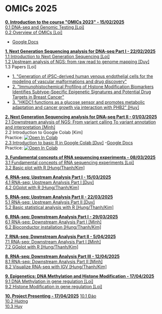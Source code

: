 # OMICs 2025
[**0. Introduction to the course "OMICs 2023" - 15/02/2025**](https://github.com/luuloi/OMICs_2025/blob/main/Lecture_0/) \
 [0.1 DNA-seq and Genomic Testing [Loi]](https://github.com/luuloi/OMICs_2025/blob/main/Lecture_0/Introduction_to_DNA-seq.pdf) \
 [0.2 Overview of OMICs [Loi]](https://github.com/luuloi/OMICs_2025/blob/main/Lecture_0/PH%C3%82N%20T%C3%8DCH%20D%E1%BB%AE%20LI%E1%BB%86U%20TIN%20SINH%20H%E1%BB%8CC%20%E2%80%9C-OMICS%E2%80%9D.docx)
 - [Google Docs](https://docs.google.com/document/d/1jTEfX4PIHhweUEKu854v2VQS2WdoYqKcqHCzaNGuaL0/edit?tab=t.0)

[**1. Next Generation Sequencing analysis for DNA-seq Part I - 22/02/2025**](https://github.com/luuloi/OMICs_2025/blob/main/Lecture_1/) \
   [1.1 Introduction to Next Generation Sequencing [Loi]](https://github.com/luuloi/OMICs_2025/blob/main/Lecture_1/Introduction_to_NGS.pdf) \
   [1.2 Upstream analysis of NGS: from raw read to genome mapping [Duy]](https://github.com/luuloi/OMICs_2025/blob/main/Lecture_1/DNAseq_BRCA1_2_UpstreamAnalysis.pdf) \
   1.3 Papers [Loi]
   - [1. "Generation of iPSC-derived human venous endothelial cells for the modeling of vascular malformations and drug discovery"](https://www.cell.com/cell-stem-cell/fulltext/S1934-5909(24)00377-1)
   - [2. "Immunohistochemical Profiling of Histone Modification Biomarkers Identifies Subtype-Specific Epigenetic Signatures and Potential Drug Targets in Breast Cancer"](https://pubmed.ncbi.nlm.nih.gov/39859484/)
   - [3. "HKDC1 functions as a glucose sensor and promotes metabolic adaptation and cancer growth via interaction with PHB2" [Huy]](https://pubmed.ncbi.nlm.nih.gov/39375512/)

[**2. Next Generation Sequencing analysis for DNA-seq Part II - 01/03/2025**](https://github.com/luuloi/OMICs_2025/tree/main/Lecture_2) \
   [2.1 Downstream analysis of NGS: From variant calling To variant annotation and interpretation [Minh]](https://github.com/luuloi/OMICs_2025/blob/main/Lecture_2/DNAseq_variant_discovery_2025.pdf) \
   2.2 Introduction to Google Colab [Kim] \
   Practice: [![Open In Colab](https://colab.research.google.com/assets/colab-badge.svg)](https://colab.research.google.com/drive/1dKwL8cNxW8UODCd8_bmQEU7-jfxRTrnY?usp=sharing) \
   [2.3 Introduction to basic R in Google Colab [Duy]](https://github.com/luuloi/OMICs_2025/blob/main/Lecture_2/R1_Basic_R.pdf) 
-[Google Docs](https://docs.google.com/presentation/d/1neestepttZVAYVREIE3s7eNULgngSpVZrkxlIWEaRyI/edit?usp=sharing) \
   Practice: [![Open In Colab](https://colab.research.google.com/assets/colab-badge.svg)](https://colab.research.google.com/github/SDS-AAU/SDS-master/blob/master/M1/notebooks/DS_basics_basics_R.ipynb)

[**3. Fundamental concepts of RNA sequencing experiments - 08/03/2025**](https://github.com/luuloi/OMICs_2025/tree/main/Lecture_3) \
[3.1 Fundamental concepts of RNA sequencing experiments [Loi]](https://github.com/luuloi/OMICs_2025/blob/main/Lecture_3/) \
[3.2 Basic plot with R [Hung/Thanh/Kim]](https://github.com/luuloi/OMICs_2025/blob/main/Lecture_3/)

[**4. RNA-seq: Upstream Analysis Part I - 15/03/2025**](https://github.com/luuloi/OMICs_2025/tree/main/Lecture_4) \
[4.1 RNA-seq: Upstream Analysis Part I [Duy]](https://github.com/luuloi/OMICs_2025/blob/main/Lecture_4/) \
[4.2 GGplot with R [Hung/Thanh/Kim]](https://github.com/luuloi/OMICs_2025/blob/main/Lecture_4/)

[**5. RNA-seq: Upstream Analysis Part II - 22/03/2025**](https://github.com/luuloi/OMICs_2025/tree/main/Lecture_5) \
[5.1 RNA-seq: Upstream Analysis Part II [Duy]](https://github.com/luuloi/OMICs_2025/blob/main/Lecture_5/) \
[5.2 Basic statistical analysis with R [Hung/Thanh/Kim]](https://github.com/luuloi/OMICs_2025/blob/main/Lecture_5/)

[**6. RNA-seq: Downstream Analysis Part I - 29/03/2025**](https://github.com/luuloi/OMICs_2025/tree/main/Lecture_6) \
[6.1 RNA-seq: Downstream Analysis Part I [Minh]](https://github.com/luuloi/OMICs_2025/blob/main/Lecture_6/) \
[6.2 Bioconductor installation [Hung/Thanh/Kim]](https://github.com/luuloi/OMICs_2025/blob/main/Lecture_6/)

[**7. RNA-seq: Downstream Analysis Part II - 5/04/2025**](https://github.com/luuloi/OMICs_2025/tree/main/Lecture_7) \
[7.1 RNA-seq: Downstream Analysis Part I [Minh]](https://github.com/luuloi/OMICs_2025/blob/main/Lecture_7/) \
[7.2 GGplot with R [Hung/Thanh/Kim]](https://github.com/luuloi/OMICs_2025/blob/main/Lecture_7/)

[**8. RNA-seq: Downstream Analysis Part III - 12/04/2025**](https://github.com/luuloi/OMICs_2025/tree/main/Lecture_8) \
[8.1 RNA-seq: Downstream Analysis Part II [Minh]](https://github.com/luuloi/OMICs_2025/blob/main/Lecture_8/) \
[8.2 Visualize RNA-seq with IGV [Hung/Thanh/Kim]](https://github.com/luuloi/OMICs_2025/blob/main/Lecture_8/)

[**9. Epigenetics: DNA Methylation and Histone Modification - 17/04/2025**](https://github.com/luuloi/OMICs_2025/tree/main/Lecture_9) \
[9.1 DNA Methylation in gene regulation [Loi]](https://github.com/luuloi/OMICs_2025/blob/main/Lecture_9/) \
[9.2 Histone Modification in gene regulation [Loi]](https://github.com/luuloi/OMICs_2025/blob/main/Lecture_9/)

[**10. Project Presenting - 17/04/2025**](https://github.com/luuloi/OMICs_2025/tree/main/Lecture_10) 
[10.1 Đào ](https://github.com/luuloi/OMICs_2025/blob/main/Lecture_10/) \
[10.2 Hương ](https://github.com/luuloi/OMICs_2025/blob/main/Lecture_10/) \
[10.3 Huy ](https://github.com/luuloi/OMICs_2025/blob/main/Lecture_10/) 
